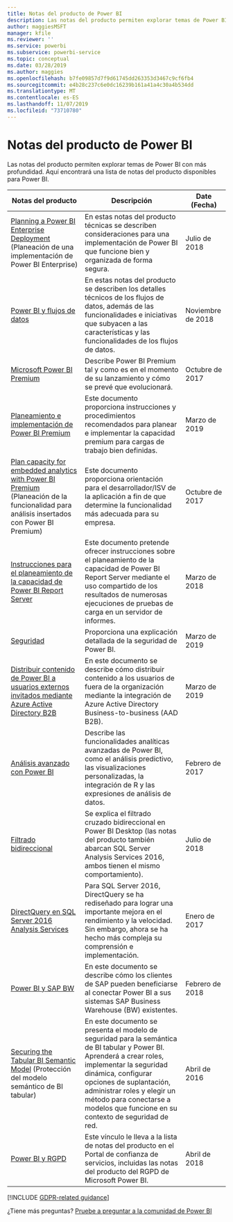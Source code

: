 ```yaml
---
title: Notas del producto de Power BI
description: Las notas del producto permiten explorar temas de Power BI con más profundidad.
author: maggiesMSFT
manager: kfile
ms.reviewer: ''
ms.service: powerbi
ms.subservice: powerbi-service
ms.topic: conceptual
ms.date: 03/28/2019
ms.author: maggies
ms.openlocfilehash: b7fe09857d7f9d61745dd263353d3467c9cf6fb4
ms.sourcegitcommit: e4b28c237c6e0dc16239b161a41a4c30a4b534dd
ms.translationtype: MT
ms.contentlocale: es-ES
ms.lasthandoff: 11/07/2019
ms.locfileid: "73710780"
---
```

# <a name="whitepapers-for-power-bi"></a>Notas del producto de Power BI

Las notas del producto permiten explorar temas de Power BI con más profundidad. Aquí encontrará una lista de notas del producto disponibles para Power BI.

| Notas del producto | Descripción | Date (Fecha) |
| --- | --- | --- |
| [Planning a Power BI Enterprise Deployment](https://go.microsoft.com/fwlink/?linkid=2057861) (Planeación de una implementación de Power BI Enterprise) |En estas notas del producto técnicas se describen consideraciones para una implementación de Power BI que funcione bien y organizada de forma segura. | Julio de 2018 |
| [Power BI y flujos de datos](https://go.microsoft.com/fwlink/?linkid=2034388&clcid=0x409)| En estas notas del producto se describen los detalles técnicos de los flujos de datos, además de las funcionalidades e iniciativas que subyacen a las características y las funcionalidades de los flujos de datos. | Noviembre de 2018 |
| [Microsoft Power BI Premium](https://aka.ms/pbipremiumwhitepaper) |Describe Power BI Premium tal y como es en el momento de su lanzamiento y cómo se prevé que evolucionará. | Octubre de 2017 |
| [Planeamiento e implementación de Power BI Premium](whitepaper-powerbi-premium-deployment.md)| Este documento proporciona instrucciones y procedimientos recomendados para planear e implementar la capacidad premium para cargas de trabajo bien definidas.| Marzo de 2019 |
| [Plan capacity for embedded analytics with Power BI Premium](https://aka.ms/pbiewhitepaper) (Planeación de la funcionalidad para análisis insertados con Power BI Premium) |Este documento proporciona orientación para el desarrollador/ISV de la aplicación a fin de que determine la funcionalidad más adecuada para su empresa. | Octubre de 2017 |
| [Instrucciones para el planeamiento de la capacidad de Power BI Report Server](report-server/capacity-planning.md) |Este documento pretende ofrecer instrucciones sobre el planeamiento de la capacidad de Power BI Report Server mediante el uso compartido de los resultados de numerosas ejecuciones de pruebas de carga en un servidor de informes. | Marzo de 2018 |
| [Seguridad](service-admin-power-bi-security.md) |Proporciona una explicación detallada de la seguridad de Power BI. | Marzo de 2019 |
| [Distribuir contenido de Power BI a usuarios externos invitados mediante Azure Active Directory B2B](whitepaper-azure-b2b-power-bi.md)|En este documento se describe cómo distribuir contenido a los usuarios de fuera de la organización mediante la integración de Azure Active Directory Business-to-business (AAD B2B).| Marzo de 2019 |
| [Análisis avanzado con Power BI](https://info.microsoft.com/advanced-analytics-with-power-bi.html?Is=Website) |Describe las funcionalidades analíticas avanzadas de Power BI, como el análisis predictivo, las visualizaciones personalizadas, la integración de R y las expresiones de análisis de datos. | Febrero de 2017 |
| [Filtrado bidireccional](desktop-bidirectional-filtering.md) |Se explica el filtrado cruzado bidireccional en Power BI Desktop (las notas del producto también abarcan SQL Server Analysis Services 2016, ambos tienen el mismo comportamiento). | Julio de 2018 |
| [DirectQuery en SQL Server 2016 Analysis Services](https://blogs.msdn.microsoft.com/analysisservices/2017/04/06/directquery-in-sql-server-2016-analysis-services-whitepaper/) |Para SQL Server 2016, DirectQuery se ha rediseñado para lograr una importante mejora en el rendimiento y la velocidad. Sin embargo, ahora se ha hecho más compleja su comprensión e implementación. | Enero de 2017 |
| [Power BI y SAP BW](https://aka.ms/powerbiandsapbw)| En este documento se describe cómo los clientes de SAP pueden beneficiarse al conectar Power BI a sus sistemas SAP Business Warehouse (BW) existentes.| Febrero de 2018 |
| [Securing the Tabular BI Semantic Model](http://download.microsoft.com/download/D/2/0/D20E1C5F-72EA-4505-9F26-FEF9550EFD44/Securing%20the%20Tabular%20BI%20Semantic%20Model.docx) (Protección del modelo semántico de BI tabular) |En este documento se presenta el modelo de seguridad para la semántica de BI tabular y Power BI. Aprenderá a crear roles, implementar la seguridad dinámica, configurar opciones de suplantación, administrar roles y elegir un método para conectarse a modelos que funcione en su contexto de seguridad de red. | Abril de 2016 |
| [Power BI y RGPD](https://aka.ms/power-bi-gdpr-whitepaper)| Este vínculo le lleva a la lista de notas del producto en el Portal de confianza de servicios, incluidas las notas del producto del RGPD de Microsoft Power BI. | Abril de 2018 |

[!INCLUDE [GDPR-related guidance](includes/gdpr-hybrid-note.md)]

¿Tiene más preguntas? [Pruebe a preguntar a la comunidad de Power BI](http://community.powerbi.com/)
